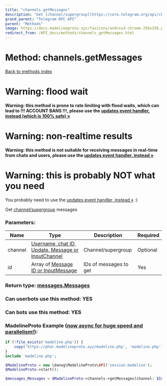 ```yaml
---
title: "channels.getMessages"
description: "Get [channel/supergroup](https://core.telegram.org/api/channel) messages"
grand_parent: "Telegram RPC API"
parent: "Methods"
image: https://docs.madelineproto.xyz/favicons/android-chrome-256x256.png
redirect_from: /API_docs/methods/channels_getMessages.html
---
```

# Method: channels.getMessages
[Back to methods index](index.html)



# Warning: flood wait
**Warning: this method is prone to rate limiting with flood waits, **which can lead to !!! ACCOUNT BANS !!!**, please use the [updates event handler, instead (which is 100% safe) &raquo;](/docs/UPDATES.html#async-event-driven)**

# Warning: non-realtime results
**Warning: this method is not suitable for receiving messages in real-time from chats and users, please use the [updates event handler, instead &raquo;](/docs/UPDATES.html#async-event-driven)**

# Warning: this is probably NOT what you need
You probably need to use the [updates event handler, instead &raquo;](/docs/UPDATES.html#async-event-driven) :)

Get [channel/supergroup](https://core.telegram.org/api/channel) messages

### Parameters:

| Name     |    Type       | Description | Required |
|----------|---------------|-------------|----------|
|channel|[Username, chat ID, Update, Message or InputChannel](/API_docs/types/InputChannel.html) | Channel/supergroup | Optional|
|id|Array of [Message ID or InputMessage](/API_docs/types/InputMessage.html) | IDs of messages to get | Yes|


### Return type: [messages.Messages](/API_docs/types/messages.Messages.html)

### Can userbots use this method: **YES**

### Can bots use this method: **YES**


### MadelineProto Example ([now async for huge speed and parallelism!](https://docs.madelineproto.xyz/docs/ASYNC.html)):


```php
if (!file_exists('madeline.php')) {
    copy('https://phar.madelineproto.xyz/madeline.php', 'madeline.php');
}
include 'madeline.php';

$MadelineProto = new \danog\MadelineProto\API('session.madeline');
$MadelineProto->start();

$messages_Messages = $MadelineProto->channels->getMessages(channel: $InputChannel, id: [$InputMessage, $InputMessage], );
```


